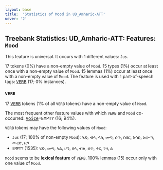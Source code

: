```yaml
---
layout: base
title:  'Statistics of Mood in UD_Amharic-ATT'
udver: '2'
---
```


## Treebank Statistics: UD_Amharic-ATT: Features: `Mood`

This feature is universal.
It occurs with 1 different values: `Jus`.

17 tokens (0%) have a non-empty value of `Mood`.
15 types (1%) occur at least once with a non-empty value of `Mood`.
15 lemmas (1%) occur at least once with a non-empty value of `Mood`.
The feature is used with 1 part-of-speech tags: <tt><a href="am_att-pos-VERB.html">VERB</a></tt> (17; 0% instances).

### `VERB`

17 <tt><a href="am_att-pos-VERB.html">VERB</a></tt> tokens (1% of all `VERB` tokens) have a non-empty value of `Mood`.

The most frequent other feature values with which `VERB` and `Mood` co-occurred: <tt><a href="am_att-feat-Voice.html">Voice</a></tt><tt>=EMPTY</tt> (16; 94%).

`VERB` tokens may have the following values of `Mood`:

* `Jus` (17; 100% of non-empty `Mood`): ሂድ, ብላ, ላክ, መጣ, ሰጥ, ስበር, አሳይ, አውጣ, ውረድ, ዘጋ
* `EMPTY` (1535): ሄድ, መጣ, ኣል, ሆን, በላ, ብል, ሰጥ, ቀር, ገዛ, ል

`Mood` seems to be **lexical feature** of `VERB`. 100% lemmas (15) occur only with one value of `Mood`.

